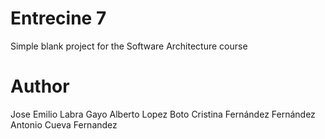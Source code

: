 Entrecine 7
===========

Simple blank project for the Software Architecture course

Author
======
Jose Emilio Labra Gayo
Alberto Lopez Boto
Cristina Fernández Fernández
Antonio Cueva Fernandez

